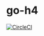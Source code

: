 # go-h4

[![CircleCI](https://circleci.com/gh/remiphilippe/go-h4.svg?style=svg)](https://circleci.com/gh/remiphilippe/go-h4)
